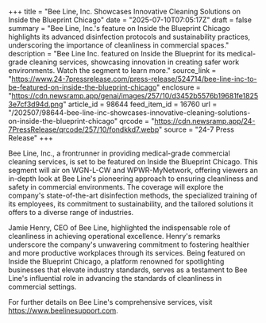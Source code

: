 +++
title = "Bee Line, Inc. Showcases Innovative Cleaning Solutions on Inside the Blueprint Chicago"
date = "2025-07-10T07:05:17Z"
draft = false
summary = "Bee Line, Inc.'s feature on Inside the Blueprint Chicago highlights its advanced disinfection protocols and sustainability practices, underscoring the importance of cleanliness in commercial spaces."
description = "Bee Line Inc. featured on Inside the Blueprint for its medical-grade cleaning services, showcasing innovation in creating safer work environments. Watch the segment to learn more."
source_link = "https://www.24-7pressrelease.com/press-release/524714/bee-line-inc-to-be-featured-on-inside-the-blueprint-chicago"
enclosure = "https://cdn.newsramp.app/genai/images/257/10/d3452b5576b19681fe18253e7cf3d94d.png"
article_id = 98644
feed_item_id = 16760
url = "/202507/98644-bee-line-inc-showcases-innovative-cleaning-solutions-on-inside-the-blueprint-chicago"
qrcode = "https://cdn.newsramp.app/24-7PressRelease/qrcode/257/10/fondkkd7.webp"
source = "24-7 Press Release"
+++

<p>Bee Line, Inc., a frontrunner in providing medical-grade commercial cleaning services, is set to be featured on Inside the Blueprint Chicago. This segment will air on WGN-L-CW and WPWR-MyNetwork, offering viewers an in-depth look at Bee Line's pioneering approach to ensuring cleanliness and safety in commercial environments. The coverage will explore the company's state-of-the-art disinfection methods, the specialized training of its employees, its commitment to sustainability, and the tailored solutions it offers to a diverse range of industries.</p><p>Jamie Henry, CEO of Bee Line, highlighted the indispensable role of cleanliness in achieving operational excellence. Henry's remarks underscore the company's unwavering commitment to fostering healthier and more productive workplaces through its services. Being featured on Inside the Blueprint Chicago, a platform renowned for spotlighting businesses that elevate industry standards, serves as a testament to Bee Line's influential role in advancing the standards of cleanliness in commercial settings.</p><p>For further details on Bee Line's comprehensive services, visit <a href='https://www.beelinesupport.com' rel='nofollow' target='_blank'>https://www.beelinesupport.com</a>.</p>